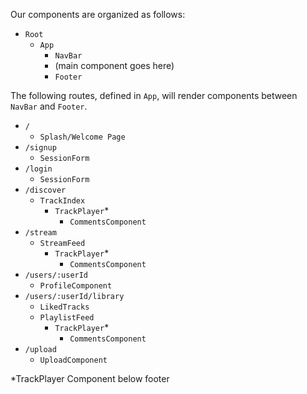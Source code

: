 Our components are organized as follows:
+ `Root`
  + `App`
    + `NavBar`
    + (main component goes here)
    + `Footer`

The following routes, defined in `App`, will render components between `NavBar` and `Footer`.

+ `/`
  + `Splash/Welcome Page`
+ `/signup`
  + `SessionForm`
+ `/login`
  + `SessionForm`
+ `/discover`
  + `TrackIndex`
    + `TrackPlayer`*
      + `CommentsComponent`
+ `/stream`
  + `StreamFeed`
    + `TrackPlayer`*
      + `CommentsComponent`
+ `/users/:userId`
  + `ProfileComponent`
+ `/users/:userId/library`
  + `LikedTracks`
  + `PlaylistFeed`
    + `TrackPlayer`*
      + `CommentsComponent`
+ `/upload`
  + `UploadComponent`

*TrackPlayer Component below footer


